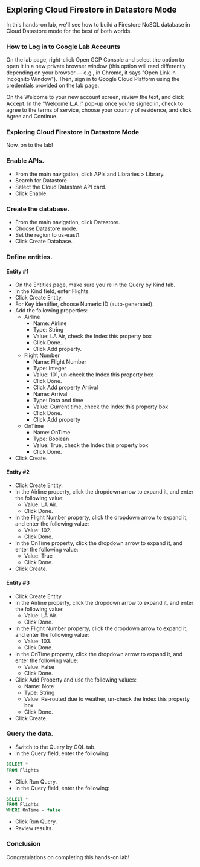 ## Exploring Cloud Firestore in Datastore Mode

In this hands-on lab, we'll see how to build a Firestore NoSQL database in Cloud Datastore mode for the best of both
worlds.

### How to Log in to Google Lab Accounts

On the lab page, right-click Open GCP Console and select the option to open it in a new private browser window (this
option will read differently depending on your browser — e.g., in Chrome, it says "Open Link in Incognito Window").
Then, sign in to Google Cloud Platform using the credentials provided on the lab page.

On the Welcome to your new account screen, review the text, and click Accept. In the "Welcome L.A.!" pop-up once you're
signed in, check to agree to the terms of service, choose your country of residence, and click Agree and Continue.

### Exploring Cloud Firestore in Datastore Mode

Now, on to the lab!

### Enable APIs.

- From the main navigation, click APIs and Libraries > Library.
- Search for Datastore.
- Select the Cloud Datastore API card.
- Click Enable.

### Create the database.

- From the main navigation, click Datastore.
- Choose Datastore mode.
- Set the region to us-east1.
- Click Create Database.

### Define entities.

#### Entity #1

- On the Entities page, make sure you're in the Query by Kind tab.
- In the Kind field, enter Flights.
- Click Create Entity.
- For Key identifier, choose Numeric ID (auto-generated).
- Add the following properties:
    - Airline
        - Name: Airline
        - Type: String
        - Value: LA Air, check the Index this property box
        - Click Done.
        - Click Add property.
    - Flight Number
        - Name: Flight Number
        - Type: Integer
        - Value: 101, un-check the Index this property box
        - Click Done.
        - Click Add property
          Arrival
        - Name: Arrival
        - Type: Data and time
        - Value: Current time, check the Index this property box
        - Click Done.
        - Click Add property
    - OnTime
        - Name: OnTime
        - Type: Boolean
        - Value: True, check the Index this property box
        - Click Done.
- Click Create.

#### Entity #2

- Click Create Entity.
- In the Airline property, click the dropdown arrow to expand it, and enter the following value:
    - Value: LA Air.
    - Click Done.
- In the Flight Number property, click the dropdown arrow to expand it, and enter the following value:
    - Value: 102.
    - Click Done.
- In the OnTime property, click the dropdown arrow to expand it, and enter the following value:
    - Value: True
    - Click Done.
- Click Create.

#### Entity #3

- Click Create Entity.
- In the Airline property, click the dropdown arrow to expand it, and enter the following value:
    - Value: LA Air.
    - Click Done.
- In the Flight Number property, click the dropdown arrow to expand it, and enter the following value:
    - Value: 103.
    - Click Done.
- In the OnTime property, click the dropdown arrow to expand it, and enter the following value:
    - Value: False
    - Click Done.
- Click Add Property and use the following values:
    - Name: Note
    - Type: String
    - Value: Re-routed due to weather, un-check the Index this property box
    - Click Done.
- Click Create.

### Query the data.

- Switch to the Query by GQL tab.
- In the Query field, enter the following:

```sql
SELECT *
FROM Flights
```

- Click Run Query.
- In the Query field, enter the following:

```sql
SELECT *
FROM Flights
WHERE OnTime = false
```

- Click Run Query.
- Review results.

### Conclusion

Congratulations on completing this hands-on lab!

